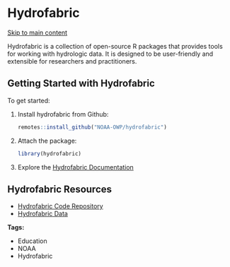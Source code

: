 # Hydrofabric

[Skip to main content](https://docs.ciroh.org/docs/products/Hydrofabric/#__docusaurus_skipToContent_fallback)

Hydrofabric is a collection of open-source R packages that provides tools for working with hydrologic data. It is designed to be user-friendly and extensible for researchers and practitioners.

## Getting Started with Hydrofabric

To get started:

1. Install hydrofabric from Github: 
   ```r
   remotes::install_github("NOAA-OWP/hydrofabric")
   ```

2. Attach the package: 
   ```r
   library(hydrofabric)
   ```

3. Explore the [Hydrofabric Documentation](https://noaa-owp.github.io/hydrofabric/)

## Hydrofabric Resources

- [Hydrofabric Code Repository](https://github.com/NOAA-OWP/hydrofabric)
- [Hydrofabric Data](https://www.lynker-spatial.com/)

**Tags:**
- Education
- NOAA
- Hydrofabric
